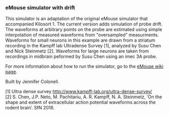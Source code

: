 ### eMouse simulator with drift ###

This simulator is an adaptation of the original eMouse simulator that accompanied Kilosort 1. The current version adds simulation of probe drift. The waveforms at arbitrary points on the probe are estimated using simple interpolation of measured waveforms from "oversampled" measurments. Waveforms for small neurons in this example are drawn from a striatum recording in the Kampff lab Ultradense Survey [1], analyzed by Susu Chen and Nick Steinmetz [2]. Waveforms for large neurons are taken from recordings in midbrain peformed by Susu Chen using an imec 3A probe.

For more information about how to run the simulator, go to the [eMouse wiki page](https://github.com/MouseLand/Kilosort2/wiki/4.-eMouse-simulator-with-drift). 

Built by Jennifer Colonell. 


[1] Ultra dense survey http://www.kampff-lab.org/ultra-dense-survey/  
[2] S. Chen, J.P. Neto, M. Pachitariu, A. R. Kampff, N. A. Steinmetz, ‘On the shape and extent of extracellular action potential waveforms across the rodent brain’. SfN 2018. 



